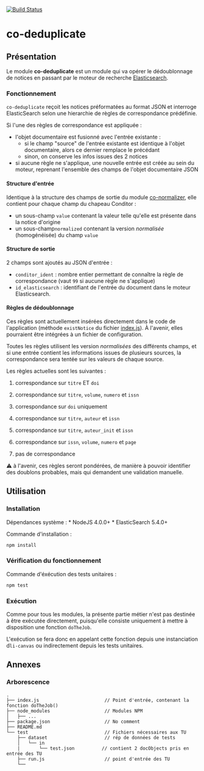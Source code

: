 [![Build Status](https://travis-ci.org/conditor-project/co-deduplicate.svg?branch=master)](https://travis-ci.org/conditor-project/co-deduplicate)

co-deduplicate
===============

## Présentation ##

Le module **co-deduplicate** est un module qui va opérer le dédoublonnage de notices en passant par le moteur de recherche [Elasticsearch](https://www.elastic.co/fr/products/elasticsearch).


### Fonctionnement ###

`co-deduplicate` reçoit les notices préformatées au format JSON et interroge ElasticSearch selon une hierarchie de règles de correspondance prédéfinie. 

Si l'une des règles de correspondance est appliquée :

- l'objet documentaire est fusionné avec l'entrée existante :
  - si le champ "source" de l'entrée existante est identique à l'objet documentaire, alors ce dernier remplace le précédant
  - sinon, on conserve les infos issues des 2 notices
- si aucune règle ne s'applique, une nouvelle entrée est créée au sein du moteur, reprenant l'ensemble des champs de l'objet documentaire JSON

#### Structure d'entrée

Identique à la structure des champs de sortie du module [co-normalizer](https://github.com/conditor-project/co-normalizer#user-content-structure-de-sortie), elle contient pour chaque champ du chapeau Conditor :

- un sous-champ `value` contenant la valeur telle qu'elle est présente dans la notice d'origine
- un sous-champ`normalized` contenant la version *normalisée* (homogénéisée) du champ `value`

#### Structure de sortie

2 champs sont ajoutés au JSON d'entrée :

* `conditor_ident` : nombre entier permettant de connaître la règle de correspondance (vaut `99` si aucune règle ne s'applique)
* `id_elasticsearch` : identifiant de l'entrée du document dans le moteur Elasticsearch. 

#### Règles de dédoublonnage

Ces règles sont actuellement insérées directement dans le code de l'application (méthode `existNotice` du fichier [index.js](./index.js)). À l'avenir, elles pourraient être intégrées à un fichier de configuration.

Toutes les règles utilisent les version *normalisées* des différents champs, et si une entrée contient les informations issues de plusieurs sources, la correspondance sera tentée sur les valeurs de chaque source.

Les règles actuelles sont les suivantes :

1. correspondance sur `titre` ET `doi`
2. correspondance sur `titre`, `volume`, `numero` et `issn`
3. correspondance sur `doi` uniquement
4. correspondance sur `titre`, `auteur` et `issn`
5. correspondance sur `titre`, `auteur_init` et `issn`
6. correspondance sur `issn`, `volume`, `numero` et `page`


99. pas de correspondance

:warning: à l'avenir, ces règles seront pondérées, de manière à pouvoir identifier des doublons probables, mais qui demandent une validation manuelle.

## Utilisation ##

### Installation ###

Dépendances système : 
    * NodeJS 4.0.0+
    * ElasticSearch 5.4.0+

Commande d'installation :
```bash 
npm install 
```

### Vérification du fonctionnement ###
Commande d'éxécution des tests unitaires :
```bash 
npm test
```

### Exécution ###

Comme pour tous les modules, la présente partie métier n'est pas destinée à être exécutée directement, puisqu'elle consiste uniquement à mettre à disposition une fonction `doTheJob`.

L'exécution se fera donc en appelant cette fonction depuis une instanciation d`li-canvas` ou indirectement depuis les tests unitaires.

## Annexes ##

### Arborescence ###

```
.
├── index.js                        // Point d'entrée, contenant la fonction doTheJob()
├── node_modules                    // Modules NPM
│   ├── ...
├── package.json                    // No comment
├── README.md
└── test                            // Fichiers nécessaires aux TU
    ├── dataset                     // rép de données de tests
    │   └── in
    |       └── test.json          // contient 2 docObjects pris en entrée des TU
    ├── run.js                      // point d'entrée des TU
    └──
```
